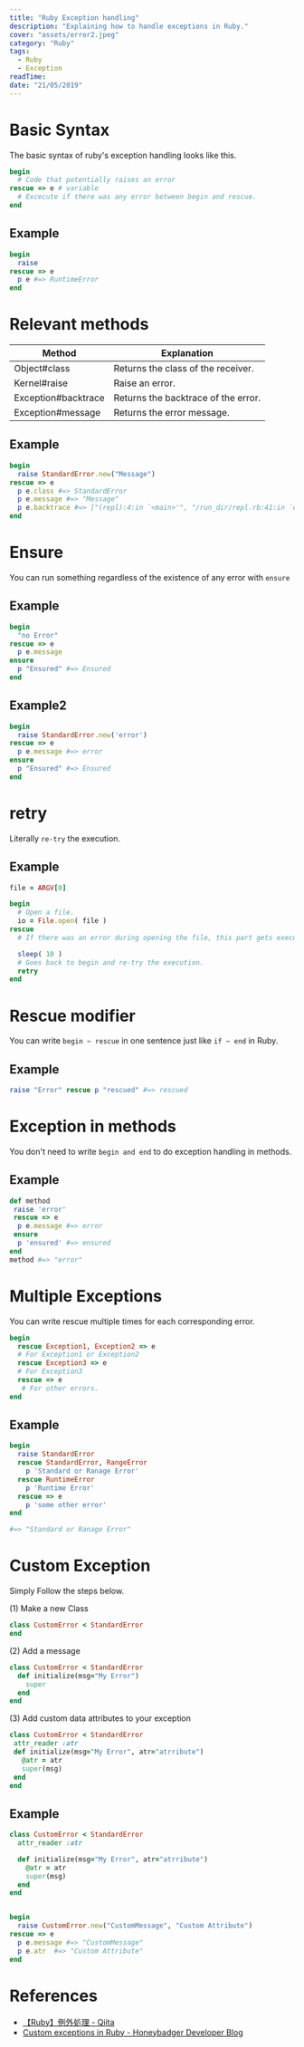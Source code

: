 ```yaml
---
title: "Ruby Exception handling"
description: "Explaining how to handle exceptions in Ruby."
cover: "assets/error2.jpeg"
category: "Ruby"
tags:
  - Ruby
  - Exception
readTime:
date: "21/05/2019"
---
```

# Basic Syntax

The basic syntax of ruby's exception handling looks like this.

```ruby
begin
  # Code that potentially raises an error  
rescue => e # variable
  # Excecute if there was any error between begin and rescue.
end
```

## Example

```ruby
begin
  raise
rescue => e
  p e #=> RuntimeError
end
```

# Relevant methods


| Method 	| Explanation 	|
|---	|---|
| Object#class 	|Returns the class of the receiver.  	|  
| Kernel#raise 	| Raise an error. 	|  	 
| Exception#backtrace 	  	|Returns the backtrace of the error.  	|
| Exception#message 	  	|  	Returns the error message.|

## Example

```ruby
begin
  raise StandardError.new("Message")
rescue => e
  p e.class #=> StandardError
  p e.message #=> "Message"
  p e.backtrace #=> ["(repl):4:in `<main>'", "/run_dir/repl.rb:41:in `eval'", "/run_dir/repl.rb:41:in `run'", "/run_dir/repl.rb:57:in `handle_eval'", "/run_dir/repl.rb:170:in `start'", "/run_dir/repl.rb:177:in `start'", "/run_dir/repl.rb:181:in `<main>'"]
end
```

# Ensure
You can run something regardless of the existence of any error with `ensure`

## Example

```ruby
begin
  "no Error"
rescue => e
  p e.message
ensure
  p "Ensured" #=> Ensured
end
```

## Example2

```ruby
begin
  raise StandardError.new('error')
rescue => e
  p e.message #=> error
ensure
  p "Ensured" #=> Ensured
end
```

# retry
Literally `re-try` the execution.

## Example

```ruby
file = ARGV[0]

begin
  # Open a file.
  io = File.open( file )
rescue
  # If there was an error during opening the file, this part gets executed.

  sleep( 10 )
  # Goes back to begin and re-try the execution.
  retry
end
```

# Rescue modifier
You can write `begin ~ rescue` in one sentence just like `if ~ end` in Ruby.

## Example

```ruby
raise "Error" rescue p "rescued" #=> rescued
```

# Exception in methods

You don't need to write `begin and end` to do exception handling in methods.

## Example

``` ruby
def method
 raise 'error'
 rescue => e
  p e.message #=> error
 ensure
  p 'ensured' #=> ensured
end
method #=> "error"
```

# Multiple Exceptions

You can write rescue multiple times for each corresponding error.

```ruby
begin
  rescue Exception1, Exception2 => e
  # For Exception1 or Exception2
  rescue Exception3 => e
  # For Exception3
  rescue => e
   # For other errors.
end
```


## Example

```ruby
begin
  raise StandardError
  rescue StandardError, RangeError   
    p 'Standard or Ranage Error'
  rescue RuntimeError
    p 'Runtime Error'
  rescue => e
    p 'some other error'
end

#=> "Standard or Ranage Error"
```

# Custom Exception

Simply Follow the steps below.

(1) Make a new Class

```ruby
class CustomError < StandardError
end
```

(2) Add a message

```ruby
class CustomError < StandardError
  def initialize(msg="My Error")
    super
  end
end
```

(3) Add custom data attributes to your exception

 ```ruby
class CustomError < StandardError
  attr_reader :atr
  def initialize(msg="My Error", atr="atrribute")
    @atr = atr
    super(msg)
  end
end
```

## Example

```ruby
class CustomError < StandardError
  attr_reader :atr

  def initialize(msg="My Error", atr="atrribute")
    @atr = atr
    super(msg)
  end
end


begin
  raise CustomError.new("CustomMessage", "Custom Attribute")
rescue => e
  p e.message #=> "CustomMessage"
  p e.atr  #=> "Custom Attribute"
end
```

# References
- [【Ruby】例外処理 - Qiita](https://qiita.com/tsubasakat/items/6825bcefcad26da3471b)
- [Custom exceptions in Ruby - Honeybadger Developer Blog](https://www.honeybadger.io/blog/ruby-custom-exceptions/)
